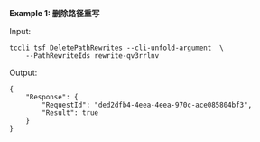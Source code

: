 **Example 1: 删除路径重写**



Input: 

```
tccli tsf DeletePathRewrites --cli-unfold-argument  \
    --PathRewriteIds rewrite-qv3rrlnv
```

Output: 
```
{
    "Response": {
        "RequestId": "ded2dfb4-4eea-4eea-970c-ace085804bf3",
        "Result": true
    }
}
```

